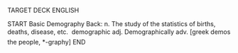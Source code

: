 TARGET DECK
ENGLISH

START
Basic
Demography
Back: n. The study of the statistics of births, deaths, disease, etc.  demographic adj. Demographically adv. [greek demos the people, *-graphy]
END
